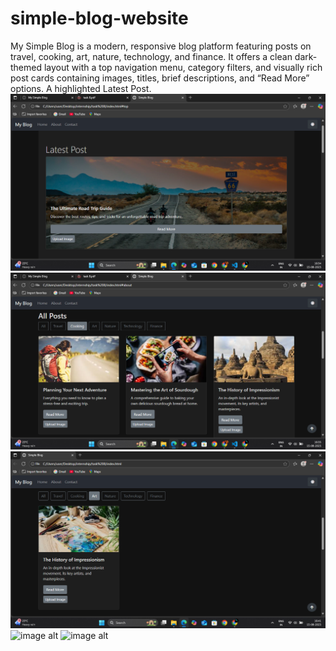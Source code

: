 # simple-blog-website
My Simple Blog is a modern, responsive blog platform featuring posts on travel, cooking, art, nature, technology, and finance. It offers a clean dark-themed layout with a top navigation menu, category filters, and visually rich post cards containing images, titles, brief descriptions, and “Read More” options. A highlighted Latest Post.
![image alt](https://raw.githubusercontent.com/Srividhyadiya/simple-blog-website/c60a5ffbf555d49dc35e4bbac525e133caad60f5/Screenshot%20(454).png)
![image alt](https://raw.githubusercontent.com/Srividhyadiya/simple-blog-website/9c1f0e5c9aa12f68f67bdb7d6a9853df801d0bb1/Screenshot%20(455).png)
![image alt](https://raw.githubusercontent.com/Srividhyadiya/simple-blog-website/c60a5ffbf555d49dc35e4bbac525e133caad60f5/Screenshot%20(457).png)
![image alt]()
![image alt]()
